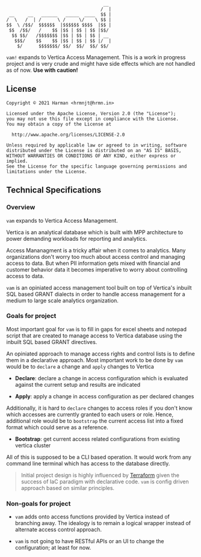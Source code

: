 ```
                                    __
                                   /  |
 __     __   ______   _____  ____  $$ |
/  \   /  | /      \ /     \/    \ $$ |
$$  \ /$$/  $$$$$$  |$$$$$$ $$$$  |$$ |
 $$  /$$/   /    $$ |$$ | $$ | $$ |$$/
  $$ $$/   /$$$$$$$ |$$ | $$ | $$ | __
   $$$/    $$    $$ |$$ | $$ | $$ |/  |
    $/      $$$$$$$/ $$/  $$/  $$/ $$/
```

`vam!` expands to Vertica Access Management. This is a work in progress project 
and is very crude and might have side effects which are not handled as of now. 
**Use with caution!**

## License

```
Copyright © 2021 Harman <hrmnjt@hrmn.in>

Licensed under the Apache License, Version 2.0 (the "License");
you may not use this file except in compliance with the License.
You may obtain a copy of the License at

  http://www.apache.org/licenses/LICENSE-2.0

Unless required by applicable law or agreed to in writing, software
distributed under the License is distributed on an "AS IS" BASIS,
WITHOUT WARRANTIES OR CONDITIONS OF ANY KIND, either express or implied.
See the License for the specific language governing permissions and
limitations under the License.
```

## Technical Specifications

### Overview

`vam` expands to Vertica Access Management.

Vertica is an analytical database which is built with MPP architecture to power 
demanding workloads for reporting and analytics.

Access Mananagment is a tricky affair when it comes to analytics. Many 
organizations don't worry too much about access control and managing access to 
data. But when PII information gets mixed with financial and customer behavior 
data it becomes imperative to worry about controlling access to data.

`vam` is an opiniated access management tool built on top of Vertica's 
inbuilt SQL based GRANT dialects in order to handle access management for a 
medium to large scale analytics organization.

### Goals for project

Most important goal for `vam` is to fill in gaps for excel sheets and notepad 
script that are created to manage access to Vertica database using the inbuilt
SQL based GRANT directives.

An opiniated approach to manage access rights and control lists is to define 
them in a declarative approach. Most important work to be done by `vam` would 
be to `declare` a change and `apply` changes to Vertica

- **Declare**: declare a change in access configuration which is evaluated 
against the current setup and results are indicated

- **Apply**: apply a change in access configuration as per declared changes

Additionally, it is hard to `declare` changes to access roles if you don't know 
which accesses are currently granted to each users or role. Hence, additional 
role would be to `bootstrap` the current access list into a fixed format which 
could serve as a reference.

- **Bootstrap**: get current access related configurations from existing 
vertica cluster

All of this is supposed to be a CLI based operation. It would work from any 
command line terminal which has access to the database directly.

> Initial project design is highly influenced by 
[Terraform](https://www.terraform.io/) given the success of IaC paradigm 
with declarative code. `vam` is config driven approach based on similar 
principles.

### Non-goals for project

- `vam` adds onto access functions provided by Vertica instead of branching 
away. The idealogy is to remain a logical wrapper instead of alternate access 
control approach.

- `vam` is not going to have RESTful APIs or an UI to change the configuration;
at least for now.
